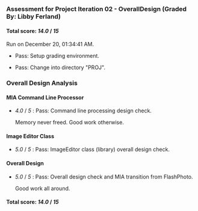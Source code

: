 ### Assessment for Project Iteration 02 - OverallDesign (Graded By: Libby Ferland)

#### Total score: _14.0_ / _15_

Run on December 20, 01:34:41 AM.

+ Pass: Setup grading environment.



+ Pass: Change into directory "PROJ".


### Overall Design Analysis


#### MIA Command Line Processor

+  _4.0_ / _5_ : Pass: Command line processing design check.

    Memory never freed.  Good work otherwise.


#### Image Editor Class

+  _5.0_ / _5_ : Pass: ImageEditor class (library) overall design check.

    


#### Overall Design

+  _5.0_ / _5_ : Pass: Overall design check and MIA transition from FlashPhoto.

    Good work all around.

#### Total score: _14.0_ / _15_

